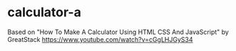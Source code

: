 # calculator-a
Based on "How To Make A Calculator Using HTML CSS And JavaScript" by GreatStack
https://www.youtube.com/watch?v=cGgLHJGyS34